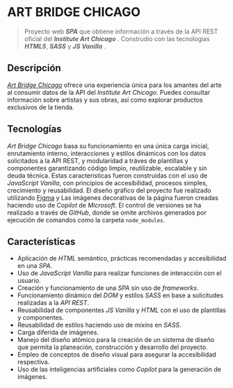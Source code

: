 # ART BRIDGE CHICAGO
> Proyecto web **_SPA_** que obtiene información a través de la API REST oficial del **_Institute Art Chicago_** . Construdio con las tecnologías **_HTML5_**, **_SASS_** y **_JS Vanilla_** .

## Descripción
[_Art Bridge Chicago_](https://ricardocifuentes01.github.io/ArtBridgeChicago/public/) ofrece una experiencia única para los amantes del arte al consumir datos de la API del _Institute Art Chicago_. Puedes consultar información sobre artistas y sus obras, así como explorar productos exclusivos de la tienda.

## Tecnologías
_Art Bridge Chicago_ basa su funcionamiento en una única carga inicial, enrutamiento interno, interacciones y estilos dinámicos con los datos solicitados a la API REST, y modularidad a tráves de plantillas y componentes garantizando código limpio, reutilizable, escalable y sin deuda técnica. Estas caracteristicas fueron construidas con el uso de _JavaScript Vanilla_, con principios de accesibilidad, procesos simples, crecimiento y reusabilidad. El diseño gráfico del proyecto fue realizado utilizando [Figma](https://www.figma.com/design/x3TlnakmBDOxcEpP8Dq0Ib/Art-Bridge-Chicago?node-id=72-144&t=SyFXUi25SUGC9s7l-1) y Las imágenes decorativas de la página fueron creadas haciendo uso de _Copilot_ de _Microsoft_. El control de versiones se ha realizado a través de _GitHub_, donde se omite archivos generados por ejecución de comandos como la carpeta `node_modules`.

## Características
- Aplicación de _HTML_ semántico, prácticas recomendadas y accesibilidad en una _SPA_.
- Uso de _JavaScript Vanilla_ para realizar funciones de interacción con el usuario.
- Creación y funcionamiento de una _SPA_ sin uso de _frameworks_.
- Funcionamiento dinámico del _DOM_ y estilos _SASS_ en base a solicitudes realizadas a la _API REST_.
- Reusabilidad de componentes _JS Vanilla_ y _HTML_ con el uso de plantillas y componentes.
- Reusabilidad de estilos haciendo uso de _mixins_ en _SASS_.
- Carga diferida de imágenes.
- Manejo del diseño atómico para la creación de un sistema de diseño que permita la planeación, construcción y desarrollo del proyecto. 
- Empleo de conceptos de diseño visual para asegurar la accesibilidad respectiva.
- Uso de las inteligencias artificiales como _Copilot_ para la generación de imágenes.
